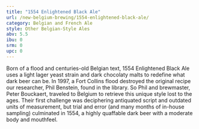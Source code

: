 ```yaml
---
title: "1554 Enlightened Black Ale"
url: /new-belgium-brewing/1554-enlightened-black-ale/
category: Belgian and French Ale
style: Other Belgian-Style Ales
abv: 5.5
ibu: 0
srm: 0
upc: 0
---
```

Born of a flood and centuries-old Belgian text, 1554 Enlightened Black Ale uses a light lager yeast strain and dark chocolaty malts to redefine what dark beer can be. In 1997, a Fort Collins flood destroyed the original recipe our researcher, Phil Benstein, found in the library. So Phil and brewmaster, Peter Bouckaert, traveled to Belgium to retrieve this unique style lost to the ages. Their first challenge was deciphering antiquated script and outdated units of measurement, but trial and error (and many months of in-house sampling) culminated in 1554, a highly quaffable dark beer with a moderate body and mouthfeel.
